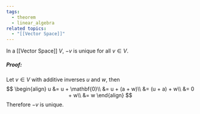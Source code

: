 ```yaml
---
tags:
  - theorem
  - linear_algebra
related topics:
  - "[[Vector Space]]"
---
```

In a [[Vector Space]] $V$, $-v$ is unique for all $v\in V$.
##### Proof:
Let $v\in V$ with additive inverses $u$ and $w$, then
$$
\begin{align}
	u 
		&= u + \mathbf{0}\\
		&= u + (a + w)\\
		&= (u + a) + w\\
		&= 0 + w\\
		&= w
\end{align}
$$
Therefore $-v$ is unique.